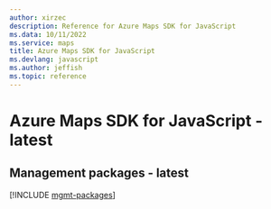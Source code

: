 ```yaml
---
author: xirzec
description: Reference for Azure Maps SDK for JavaScript
ms.data: 10/11/2022
ms.service: maps
title: Azure Maps SDK for JavaScript
ms.devlang: javascript
ms.author: jeffish
ms.topic: reference
---
```

# Azure Maps SDK for JavaScript - latest

## Management packages - latest
[!INCLUDE [mgmt-packages](maps-mgmt-index.md)]